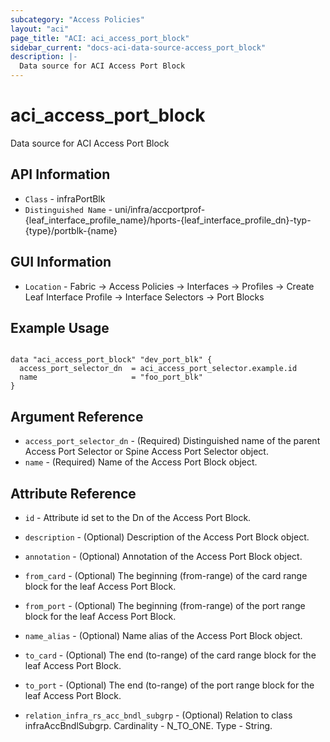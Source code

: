 ```yaml
---
subcategory: "Access Policies"
layout: "aci"
page_title: "ACI: aci_access_port_block"
sidebar_current: "docs-aci-data-source-access_port_block"
description: |-
  Data source for ACI Access Port Block
---
```


# aci_access_port_block

Data source for ACI Access Port Block

## API Information ##

* `Class` - infraPortBlk
* `Distinguished Name` - uni/infra/accportprof-{leaf_interface_profile_name}/hports-{leaf_interface_profile_dn}-typ-{type}/portblk-{name}

## GUI Information ##

* `Location` - Fabric -> Access Policies -> Interfaces -> Profiles -> Create Leaf Interface Profile -> Interface Selectors -> Port Blocks

## Example Usage

```hcl

data "aci_access_port_block" "dev_port_blk" {
  access_port_selector_dn  = aci_access_port_selector.example.id
  name                     = "foo_port_blk"
}

```

## Argument Reference

- `access_port_selector_dn` - (Required) Distinguished name of the parent Access Port Selector or Spine Access Port Selector object.
- `name` - (Required) Name of the Access Port Block object.

## Attribute Reference

- `id` - Attribute id set to the Dn of the Access Port Block.
- `description` - (Optional) Description of the Access Port Block object.
- `annotation` - (Optional) Annotation of the Access Port Block object.
- `from_card` - (Optional) The beginning (from-range) of the card range block for the leaf Access Port Block.
- `from_port` - (Optional) The beginning (from-range) of the port range block for the leaf Access Port Block.
- `name_alias` - (Optional) Name alias of the Access Port Block object.
- `to_card` - (Optional) The end (to-range) of the card range block for the leaf Access Port Block.
- `to_port` - (Optional) The end (to-range) of the port range block for the leaf Access Port Block.

- `relation_infra_rs_acc_bndl_subgrp` - (Optional) Relation to class infraAccBndlSubgrp. Cardinality - N_TO_ONE. Type - String.
